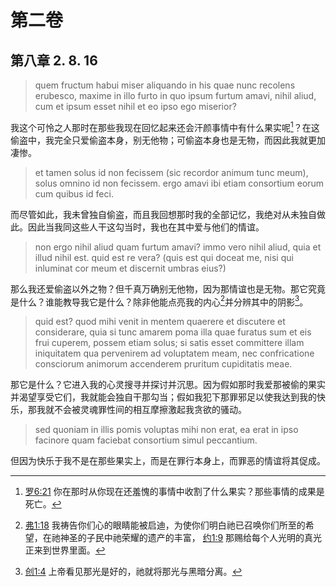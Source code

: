 # 第二卷
## 第八章 2. 8. 16

> quem fructum habui miser aliquando in his quae nunc recolens erubesco, maxime in illo furto in quo ipsum furtum amavi, nihil aliud, cum et ipsum esset nihil et eo ipso ego miserior?

我这个可怜之人那时在那些我现在回忆起来还会汗颜事情中有什么果实呢[^1]？在这偷盗中，我完全只爱偷盗本身，别无他物；可偷盗本身也是无物，而因此我就更加凄惨。

[^1]: [罗6:21](https://biblehub.com/romans/6-21.htm) 你在那时从你现在还羞愧的事情中收割了什么果实？那些事情的成果是死亡。

> et tamen solus id non fecissem (sic recordor animum tunc meum), solus omnino id non fecissem. ergo amavi ibi etiam consortium eorum cum quibus id feci.

而尽管如此，我未曾独自偷盗，而且我回想那时我的全部记忆，我绝对从未独自做此。因此当我同这些人干这勾当时，我也在其中爱与他们的情谊。

> non ergo nihil aliud quam furtum amavi? immo vero nihil aliud, quia et illud nihil est. quid est re vera? (quis est qui doceat me, nisi qui inluminat cor meum et discernit umbras eius?)

那么我还爱偷盗以外之物？但千真万确别无他物，因为那情谊也是无物。那它究竟是什么？谁能教导我它是什么？除非他能点亮我的内心[^2]并分辨其中的阴影[^3]。

[^2]: [弗1:18](https://biblehub.com/ephesians/1-18.htm) 我祷告你们心的眼睛能被启迪，为使你们明白祂已召唤你们所至的希望，在祂神圣的子民中祂荣耀的遗产的丰富， [约1:9](https://biblehub.com/john/1-9.htm) 那赐给每个人光明的真光正来到世界里面。

[^3]: [创1:4](https://biblehub.com/genesis/1-4.htm) 上帝看见那光是好的，祂就将那光与黑暗分离。

> quid est? quod mihi venit in mentem quaerere et discutere et considerare, quia si tunc amarem poma illa quae furatus sum et eis frui cuperem, possem etiam solus; si satis esset committere illam iniquitatem qua pervenirem ad voluptatem meam, nec confricatione consciorum animorum accenderem pruritum cupiditatis meae.

那它是什么？它进入我的心灵搜寻并探讨并沉思。因为假如那时我爱那被偷的果实并渴望享受它们，我就能会独自干那勾当；假如我犯下那罪邪足以使我达到我的快乐，那我就不会被灵魂罪性间的相互摩擦激起我贪欲的骚动。

> sed quoniam in illis pomis voluptas mihi non erat, ea erat in ipso facinore quam faciebat consortium simul peccantium.

但因为快乐于我不是在那些果实上，而是在罪行本身上，而罪恶的情谊将其促成。
